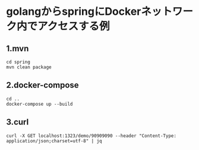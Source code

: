 # golangからspringにDockerネットワーク内でアクセスする例

## 1.mvn

```
cd spring
mvn clean package
```

## 2.docker-compose
```
cd ..
docker-compose up --build
```

## 3.curl

```
curl -X GET localhost:1323/demo/90909090 --header "Content-Type: application/json;charset=utf-8" | jq
```
